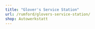 ```yaml
---
title: "Glover's Service Station"
url: /rumford/glovers-service-station/
shop: Autowerkstatt
---
```


